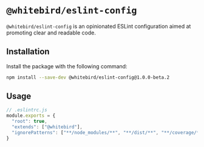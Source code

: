 # `@whitebird/eslint-config`

`@whitebird/eslint-config` is an opinionated ESLint configuration aimed at promoting clear and readable code.

## Installation

Install the package with the following command:

```bash
npm install --save-dev @whitebird/eslint-config@1.0.0-beta.2
```

## Usage

```js
// .eslintrc.js
module.exports = {
  "root": true,
  "extends": ["@whitebird"],
  "ignorePatterns": ["**/node_modules/**", "**/dist/**", "**/coverage/**", ".eslintrc.js"],
}
```
